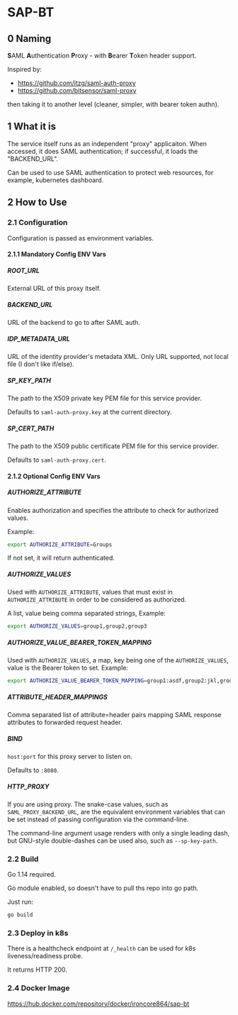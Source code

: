 # SAP-BT

## 0 Naming

**S**AML **A**uthentication **P**roxy - with **B**earer **T**oken header support.

Inspired by:

- https://github.com/itzg/saml-auth-proxy
- https://github.com/bitsensor/saml-proxy

then taking it to another level (cleaner, simpler, with bearer token authn).

## 1 What it is

The service itself runs as an independent "proxy" applicaiton. When accessed, it does SAML authentication; if successful, it loads the "BACKEND_URL".

Can be used to use SAML authentication to protect web resources, for example, kubernetes dashboard.

## 2 How to Use

### 2.1 Configuration

Configuration is passed as environment variables.

#### 2.1.1 Mandatory Config ENV Vars

##### ROOT_URL

External URL of this proxy itself.

##### BACKEND_URL

URL of the backend to go to after SAML auth.

##### IDP_METADATA_URL

URL of the identity provider's metadata XML. Only URL supported, not local file (I don't like if/else).

##### SP_KEY_PATH

The path to the X509 private key PEM file for this service provider.

Defaults to `saml-auth-proxy.key` at the current directory.

#####	SP_CERT_PATH

The path to the X509 public certificate PEM file for this service provider.

Defaults to `saml-auth-proxy.cert`.

#### 2.1.2 Optional Config ENV Vars

##### AUTHORIZE_ATTRIBUTE

Enables authorization and specifies the attribute to check for authorized values.

Example:

```bash
export AUTHORIZE_ATTRIBUTE=Groups
```

If not set, it will return authenticated.

##### AUTHORIZE_VALUES

Used with `AUTHORIZE_ATTRIBUTE`, values that must exist in `AUTHORIZE_ATTRIBUTE` in order to be considered as authorized.

A list, value being comma separated strings, Example:

```bash
export AUTHORIZE_VALUES=group1,group2,group3
```

##### AUTHORIZE_VALUE_BEARER_TOKEN_MAPPING

Used with `AUTHORIZE_VALUES`, a map, key being one of the `AUTHORIZE_VALUES`, value is the Bearer token to set. Example:

```bash
export AUTHORIZE_VALUE_BEARER_TOKEN_MAPPING=group1:asdf,group2:jkl,group3:xyz
```

##### ATTRIBUTE_HEADER_MAPPINGS

Comma separated list of attribute=header pairs mapping SAML response attributes to forwarded request header.

##### BIND

`host:port` for this proxy server to listen on.

Defaults to `:8080`.

##### HTTP_PROXY

If you are using proxy.
The snake-case values, such as `SAML_PROXY_BACKEND_URL`, are the equivalent environment variables that can be set instead of passing configuration via the command-line. 

The command-line argument usage renders with only a single leading dash, but GNU-style double-dashes can be used also, such as `--sp-key-path`.

### 2.2 Build

Go 1.14 required.

Go module enabled, so doesn't have to pull ths repo into go path.

Just run:

```bash
go build
```

### 2.3 Deploy in k8s

There is a healthcheck endpoint at `/_health` can be used for k8s liveness/readiness probe.

It returns HTTP 200.

### 2.4 Docker Image

https://hub.docker.com/repository/docker/ironcore864/sap-bt
